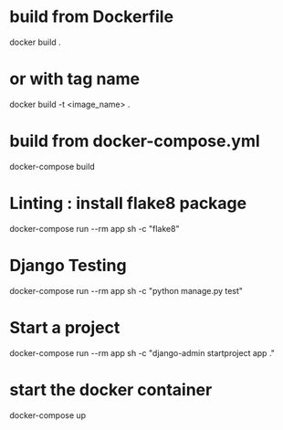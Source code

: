 # build from Dockerfile
docker build .
# or with tag name
docker build -t <image_name> .

# build from docker-compose.yml
docker-compose build
 
# Linting : install flake8 package
docker-compose run --rm app sh -c "flake8" 

# Django Testing
docker-compose run --rm app sh -c "python manage.py test" 

# Start a project
docker-compose run --rm app sh -c "django-admin startproject app ."

# start the docker container
docker-compose up

